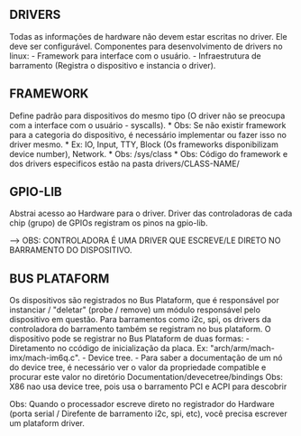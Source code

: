 DRIVERS
-------

Todas as informações de hardware não devem estar escritas no driver. Ele deve ser configurável. Componentes para desenvolvimento de drivers no linux:
	- Framework para interface com o usuário.
	- Infraestrutura de barramento (Registra o dispositivo e instancia o driver).


FRAMEWORK
---------

Define padrão para dispositivos do mesmo tipo (O driver não se preocupa com a interface com o usuário - syscalls).
	* Obs: Se não existir framework para a categoria do dispositivo, é necessário implementar ou fazer isso no driver mesmo.
	* Ex: IO, Input, TTY, Block (Os frameworks disponibilizam device number), Network.
	* Obs: /sys/class
	* Obs: Código do framework e dos drivers especificos estão na pasta drivers/CLASS-NAME/


GPIO-LIB
--------

Abstrai acesso ao Hardware para o driver.
Driver das controladoras de cada chip (grupo) de GPIOs registram os pinos na gpio-lib.

--> OBS: CONTROLADORA É UMA DRIVER QUE ESCREVE/LE DIRETO NO BARRAMENTO DO DISPOSITIVO.


BUS PLATAFORM
-------------

Os dispositivos são registrados no Bus Plataform, que é responsável por instanciar / "deletar" (probe / remove) um módulo responsável pelo dispositivo em questão. Para barramentos como i2c, spi, os drivers da controladora do barramento também se registram no bus plataform. O dispositivo pode se registrar no Bus Plataform de duas formas:
	- Diretamento no ccódigo de inicialização da placa. Ex: "arch/arm/mach-imx/mach-im6q.c".
	- Device tree.
		- Para saber a documentação de um nó do device tree, é necessário ver o valor da propriedade compatible e procurar este valor no diretório Documentation/devecetree/bindings
		Obs: X86 nao usa device tree, pois usa o barramento PCI e ACPI para descobrir 


Obs: Quando o processador escreve direto no registrador do Hardware (porta serial / Direfente de barramento i2c, spi, etc), você precisa escrever um plataform driver.
